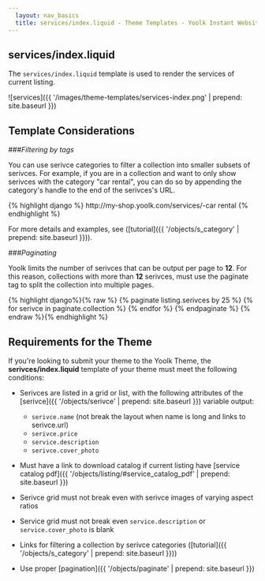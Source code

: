 ```yaml
---
  layout: nav_basics
  title: services/index.liquid - Theme Templates - Yoolk Instant Website Themes
---
```


<h2 class="section-title">services/index.liquid</h2>

The `services/index.liquid` template is used to render the services of current listing.

![services]({{ '/images/theme-templates/services-index.png' | prepend: site.baseurl }})

<h2 class="section-title">Template Considerations</h2>

###_Filtering by tags_

You can use serivce categories to filter a collection into smaller subsets of serivces. For example, if you are in a collection and want to only show serivces with the category "car rental", you can do so by appending the category's handle to the end of the serivces's URL.

<div class="panel">
  <div class="panel-body">
{% highlight django %}
http://my-shop.yoolk.com/services/<service-id>-car rental
{% endhighlight %}
  </div>
</div>

For more details and examples, see ([tutorial]({{ '/objects/s_category' | prepend: site.baseurl }})).

###_Paginating_

Yoolk limits the number of serivces that can be output per page to **12**. For this reason, collections with more than **12** serivces, must use the paginate tag to split the collection into multiple pages.

<div class="panel">
  <div class="panel-body">
    {% highlight django%}{% raw %}
    {% paginate listing.serivces by 25 %}
      {% for serivce in paginate.collection %}
        <!--show serivce details here -->
      {% endfor %}
    {% endpaginate %}
    {% endraw %}{% endhighlight %}
  </div>
</div>

<h2 class="section-title">Requirements for the Theme</h2>

If you're looking to submit your theme to the Yoolk Theme, the **serivces/index.liquid** template of your theme must meet the following conditions:

* Serivces are listed in a grid or list, with the following attributes of the [serivce]({{ '/objects/serivce' | prepend: site.baseurl }}) variable output:

  * `serivce.name` (not break the layout when name is long and links to serivce.url)
  * `serivce.price`
  * `service.description`
  * `serivce.cover_photo`

* Must have a link to download catalog if current listing have [service catalog pdf]({{ '/objects/listing/#service_catalog_pdf' | prepend: site.baseurl }})
* Serivce grid must not break even with serivce images of varying aspect ratios
* Service grid must not break even `service.description` or `service.cover_photo` is blank 
* Links for filtering a collection by serivce categories ([tutorial]({{ '/objects/s_category' | prepend: site.baseurl }}))
* Use proper [pagination]({{ '/objects/paginate' | prepend: site.baseurl }})

